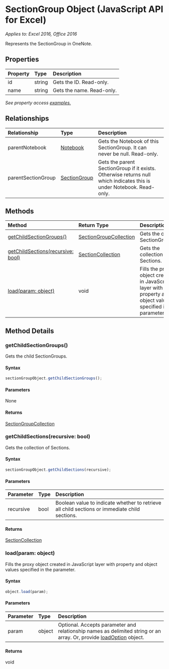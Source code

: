 # SectionGroup Object (JavaScript API for Excel)

_Applies to: Excel 2016, Office 2016_

Represents the SectionGroup in OneNote.

## Properties

| Property	   | Type	|Description
|:---------------|:--------|:----------|
|id|string|Gets the ID. Read-only.|
|name|string|Gets the name. Read-only.|

_See property access [examples.](#property-access-examples)_

## Relationships
| Relationship | Type	|Description|
|:---------------|:--------|:----------|
|parentNotebook|[Notebook](notebook.md)|Gets the Notebook of this SectionGroup. It can never be null. Read-only.|
|parentSectionGroup|[SectionGroup](sectiongroup.md)|Gets the parent SectionGroup if it exists. Otherwise returns null which indicates this is under Notebook. Read-only.|

## Methods

| Method		   | Return Type	|Description|
|:---------------|:--------|:----------|
|[getChildSectionGroups()](#getchildsectiongroups)|[SectionGroupCollection](sectiongroupcollection.md)|Gets the child SectionGroups.|
|[getChildSections(recursive: bool)](#getchildsectionsrecursive-bool)|[SectionCollection](sectioncollection.md)|Gets the collection of Sections.|
|[load(param: object)](#loadparam-object)|void|Fills the proxy object created in JavaScript layer with property and object values specified in the parameter.|

## Method Details


### getChildSectionGroups()
Gets the child SectionGroups.

#### Syntax
```js
sectionGroupObject.getChildSectionGroups();
```

#### Parameters
None

#### Returns
[SectionGroupCollection](sectiongroupcollection.md)

### getChildSections(recursive: bool)
Gets the collection of Sections.

#### Syntax
```js
sectionGroupObject.getChildSections(recursive);
```

#### Parameters
| Parameter	   | Type	|Description|
|:---------------|:--------|:----------|
|recursive|bool|Boolean value to indicate whether to retrieve all child sections or immediate child sections.|

#### Returns
[SectionCollection](sectioncollection.md)

### load(param: object)
Fills the proxy object created in JavaScript layer with property and object values specified in the parameter.

#### Syntax
```js
object.load(param);
```

#### Parameters
| Parameter	   | Type	|Description|
|:---------------|:--------|:----------|
|param|object|Optional. Accepts parameter and relationship names as delimited string or an array. Or, provide [loadOption](loadoption.md) object.|

#### Returns
void

